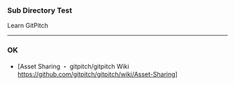 ### Sub Directory Test

Learn GitPitch

---

### OK

* [Asset Sharing ・ gitpitch/gitpitch Wiki https://github.com/gitpitch/gitpitch/wiki/Asset-Sharing]

